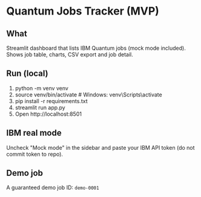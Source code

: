 # Quantum Jobs Tracker (MVP)

## What
Streamlit dashboard that lists IBM Quantum jobs (mock mode included). Shows job table, charts, CSV export and job detail.

## Run (local)
1. python -m venv venv
2. source venv/bin/activate   # Windows: venv\Scripts\activate
3. pip install -r requirements.txt
4. streamlit run app.py
5. Open http://localhost:8501

## IBM real mode
Uncheck "Mock mode" in the sidebar and paste your IBM API token (do not commit token to repo).

## Demo job
A guaranteed demo job ID: `demo-0001`
